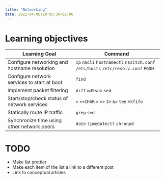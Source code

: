 ```yaml
---
title: "Networking"
date: 2022-04-06T20:00:30+02:00
---
```


# Learning objectives

| Learning Goal      | Command     |
| ------------------ | ----------- |
| Configure networking and hostname resolution   | `ip` `nmcli` `hostnamectl` `nssitch.conf` `/etc/hosts` `/etc/resolv.conf` `FQDN` |
| Configure network services to start at boot    | `find`                                                                     |
| Implement packet filtering                     | `diff` `md5sum`  `sed`                                                     |
| Start/stop/check status of network services    | `<` `<<CHAR` `>` `>>` `2>` `&>` `tee` `mkfifo`                             |   
| Statically route IP traffic                    | `grep` `sed`                                                               |
| Synchronize time using other network peers     | `date` `timedatectl` `chronyd`                                                          |

# TODO

* Make list prettier
* Make each item of the list a link to a different post
* Link to conceptual articles
